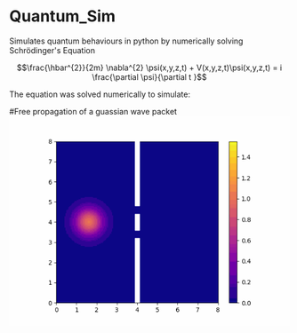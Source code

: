 # Quantum_Sim
Simulates quantum behaviours in python by numerically solving Schrödinger's Equation

$$\frac{\hbar^{2}}{2m} \nabla^{2} \psi(x,y,z,t) + V(x,y,z,t)\psi(x,y,z,t) = i \frac{\partial \psi}{\partial t }$$

The equation was solved numerically to simulate:

#Free propagation of a guassian wave packet
![Guassian Wave packet](https://github.com/GideonIlung/Quantum_Sim/blob/main/Gifs/output.gif)
